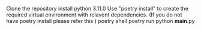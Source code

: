 Clone the repository
install python 3.11.0
Use "poetry install" to create the required virtual environment with relavent dependencies. (If you do not have poetry install please refer this <link>)
poetry shell
poetry run python __main__.py

